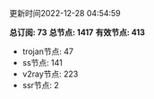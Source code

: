 更新时间2022-12-28 04:54:59

**总订阅: 73**
**总节点: 1417**
**有效节点: 413**
- trojan节点: 47
- ss节点: 141
- v2ray节点: 223
- ssr节点: 2
